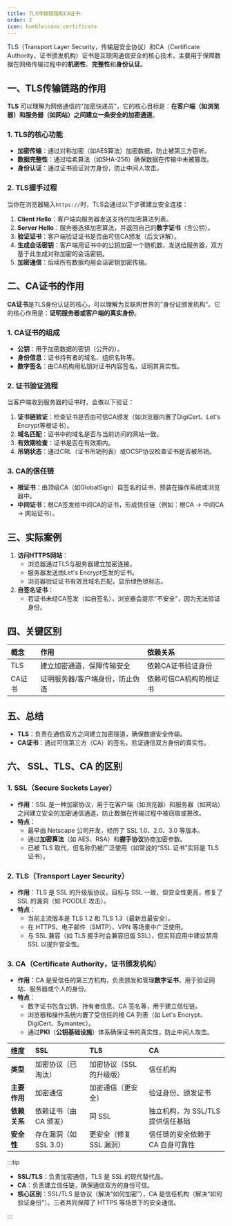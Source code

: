```yaml
---
title: TLS传输链路和CA证书
order: 2
icon: humbleicons:certificate
---
```


TLS（Transport Layer Security，传输层安全协议）和CA（Certificate Authority，证书颁发机构）证书是互联网通信安全的核心技术，主要用于保障数据在网络传输过程中的**机密性**、**完整性**和**身份认证**。

## **一、TLS传输链路的作用**

**TLS** 可以理解为网络通信的"加密快递员"，它的核心目标是：**在客户端（如浏览器）和服务器（如网站）之间建立一条安全的加密通道**。

### 1. **TLS的核心功能**

- **加密传输**：通过对称加密（如AES算法）加密数据，防止被第三方窃听。
- **数据完整性**：通过哈希算法（如SHA-256）确保数据在传输中未被篡改。
- **身份认证**：通过证书验证对方身份，防止中间人攻击。

### 2. **TLS握手过程**

当你在浏览器输入`https://`时，TLS会通过以下步骤建立安全连接：

1. **Client Hello**：客户端向服务器发送支持的加密算法列表。
2. **Server Hello**：服务器选择加密算法，并返回自己的**数字证书**（含公钥）。
3. **验证证书**：客户端验证证书是否由可信CA颁发（后文详解）。
4. **生成会话密钥**：客户端用证书中的公钥加密一个随机数，发送给服务器，双方基于此生成对称加密的会话密钥。
5. **加密通信**：后续所有数据均用会话密钥加密传输。

## **二、CA证书的作用**

**CA证书**是TLS身份认证的核心，可以理解为互联网世界的"身份证颁发机构"。它的核心作用是：**证明服务器或客户端的真实身份**。

### 1. **CA证书的组成**

- **公钥**：用于加密数据的密钥（公开的）。
- **身份信息**：证书持有者的域名、组织名称等。
- **数字签名**：由CA机构用私钥对证书内容签名，证明其真实性。

### 2. **证书验证流程**

当客户端收到服务器的证书时，会做以下验证：

1. **证书链验证**：检查证书是否由可信CA颁发（如浏览器内置了DigiCert、Let's Encrypt等根证书）。
2. **域名匹配**：证书中的域名是否与当前访问的网站一致。
3. **有效期检查**：证书是否在有效期内。
4. **吊销状态**：通过CRL（证书吊销列表）或OCSP协议检查证书是否被吊销。

### 3. **CA的信任链**

- **根证书**：由顶级CA（如GlobalSign）自签名的证书，预装在操作系统或浏览器中。
- **中间证书**：根CA签发给中间CA的证书，形成信任链（例如：根CA → 中间CA → 网站证书）。

## **三、实际案例**

1. **访问HTTPS网站**：
   - 浏览器通过TLS与服务器建立加密连接。
   - 服务器发送由Let's Encrypt签发的证书。
   - 浏览器验证证书有效且域名匹配，显示绿色锁标志。
2. **自签名证书**：
   - 若证书未经CA签发（如自签名），浏览器会提示"不安全"，因为无法验证身份。

## **四、关键区别**

| 概念   | 作用                            | 依赖关系               |
| :----- | :------------------------------ | :--------------------- |
| TLS    | 建立加密通道，保障传输安全      | 依赖CA证书验证身份     |
| CA证书 | 证明服务器/客户端身份，防止伪造 | 依赖可信CA机构的根证书 |


## **五、总结**

- **TLS**：负责在通信双方之间建立加密隧道，确保数据安全传输。
- **CA证书**：通过可信第三方（CA）的签名，验证通信双方身份的真实性。

## 六、 SSL、TLS、CA  的区别

### **1. SSL（Secure Sockets Layer）**

- **作用**：SSL 是一种加密协议，用于在客户端（如浏览器）和服务器（如网站）之间建立安全的加密通信通道，防止数据在传输过程中被窃取或篡改。
- **特点**：
  - 最早由 Netscape 公司开发，经历了 SSL 1.0、2.0、3.0 等版本。
  - 通过**加密算法**（如 AES、RSA）和**握手协议**协商加密参数。
  - 已被 TLS 取代，但名称仍被广泛使用（如常说的“SSL 证书”实际是 TLS 证书）。

### **2. TLS（Transport Layer Security）**

- **作用**：TLS 是 SSL 的升级版协议，目标与 SSL 一致，但安全性更高，修复了 SSL 的漏洞（如 POODLE 攻击）。
- **特点**：
  - 当前主流版本是 TLS 1.2 和 TLS 1.3（最新且最安全）。
  - 在 HTTPS、电子邮件（SMTP）、VPN 等场景中广泛使用。
  - 与 SSL 兼容（如 TLS 握手时会兼容旧版 SSL），但实际应用中建议禁用 SSL 以提升安全性。

### **3. CA（Certificate Authority，证书颁发机构）**

- **作用**：CA 是受信任的第三方机构，负责颁发和管理**数字证书**，用于验证网站、服务器或个人的身份。
- **特点**：
  - 数字证书包含公钥、持有者信息、CA 签名等，用于建立信任链。
  - 浏览器和操作系统内置了受信任的根 CA 列表（如 Let's Encrypt、DigiCert、Symantec）。
  - 通过**PKI**（**公钥基础设施**）体系确保证书的真实性，防止中间人攻击。

| **维度**     | **SSL**                | **TLS**                  | **CA**                            |
| :----------- | :--------------------- | :----------------------- | :-------------------------------- |
| **类型**     | 加密协议（已淘汰）     | 加密协议（SSL 的升级版） | 信任机构                          |
| **主要作用** | 加密通信               | 加密通信（更安全）       | 验证身份、颁发证书                |
| **依赖关系** | 依赖证书（由 CA 颁发） | 同 SSL                   | 独立机构，为 SSL/TLS 提供信任基础 |
| **安全性**   | 存在漏洞（如 SSL 3.0） | 更安全（修复 SSL 漏洞）  | 信任链的安全依赖于 CA 自身可靠性  |


:::tip
- **SSL/TLS**：负责加密通信，TLS 是 SSL 的现代替代品。
- **CA**：负责建立信任链，确保通信双方的身份可信。
- **核心区别**：SSL/TLS 是协议（解决“如何加密”），CA 是信任机构（解决“如何验证身份”）。三者共同保障了 HTTPS 等场景下的安全通信。

:::



